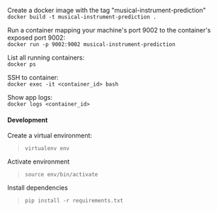 
Create a docker image with the tag "musical-instrument-prediction"  
`docker build -t musical-instrument-prediction .`

Run a container mapping your machine's port 9002 to the container's exposed port 9002:  
`docker run -p 9002:9002 musical-instrument-prediction`

List all running containers:  
`docker ps`

SSH to container:  
`docker exec -it <container_id> bash`

Show app logs:  
`docker logs <container_id>`


#### Development

Create a virtual environment: 
> `virtualenv env`

Activate environment
> `source env/bin/activate`

Install dependencies
> `pip install -r requirements.txt`

